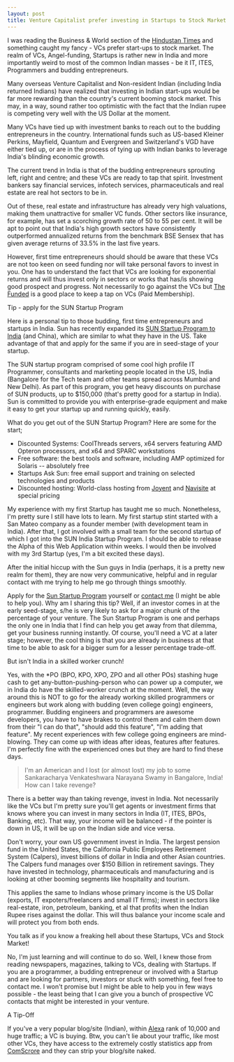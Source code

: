 ```yaml
---
layout: post
title: Venture Capitalist prefer investing in Startups to Stock Market
---
```


I was reading the Business & World section of the <a href="http://www.hindustantimes.com/">Hindustan Times</a> and something caught my fancy - VCs prefer start-ups to stock market. The realm of VCs, Angel-funding, Startups is rather new in India and more importantly weird to most of the common Indian masses - be it IT, ITES, Programmers and budding entrepreneurs.

Many overseas Venture Capitalist and Non-resident Indian (including India returned Indians) have realized that investing in Indian start-ups would be far more rewarding than the country's current booming stock market. This may, in a way, sound rather too optimistic with the fact that the Indian rupee is competing very well with the US Dollar at the moment.

Many VCs have tied up with investment banks to reach out to the budding entrepreneurs in the country. International funds such as US-based Kleiner Perkins, Mayfield, Quantum and Evergreen and Switzerland's VGD have either tied up, or are in the process of tying up with Indian banks to leverage India's blinding economic growth.

The current trend in India is that of the budding entrepreneurs sprouting left, right and centre; and these VCs are ready to tap that spirit. Investment bankers say financial services, infotech services, pharmaceuticals and real estate are real hot sectors to be in.

Out of these, real estate and infrastructure has already very high valuations, making them unattractive for smaller VC funds. Other sectors like insurance, for example, has set a scorching growth rate of 50 to 55 per cent. It will be apt to point out that India's high growth sectors have consistently outperformed annualized returns from the benchmark BSE Sensex that has given average returns of 33.5% in the last five years.

However, first time entrepreneurs should should be aware that these VCs are not too keen on seed funding nor will take personal favors to invest in you. One has to understand the fact that VCs are looking for exponential returns and will thus invest only in sectors or works that has/is showing good prospect and progress. Not necessarily to go against the VCs but <a href="http://www.thefunded.com/">The Funded</a> is a good place to keep a tap on VCs (Paid Membership).

Tip - apply for the SUN Startup Program

Here is a personal tip to those budding, first time entrepreneurs and startups in India. Sun has recently expanded its <a href="http://in.sun.com/">SUN Startup Program to India</a> (and China), which are similar to what they have in the US. Take advantage of that and apply for the same if you are in seed-stage of your startup.

The SUN startup program comprised of some cool high profile IT Programmer, consultants and marketing people located in the US, India (Bangalore for the Tech team and other teams spread across Mumbai and New Delhi). As part of this program, you get heavy discounts on purchase of SUN products, up to $150,000 (that's pretty good for a startup in India). Sun is committed to provide you with enterprise-grade equipment and make it easy to get your startup up and running quickly, easily.

What do you get out of the SUN Startup Program?
Here are some for the start;

- Discounted Systems: CoolThreads servers, x64 servers featuring AMD Opteron processors, and x64 and SPARC workstations
- Free software: the best tools and software, including AMP optimized for Solaris -- absolutely free
- Startups Ask Sun: free email support and training on selected technologies and products
- Discounted hosting: World-class hosting from <a href="http://www.joyent.com/" title="Joyent">Joyent</a> and <a href="http://www.navisite.com/" title="Navisite">Navisite</a> at special pricing

My experience with my first Startup has taught me so much. Nonetheless, I'm pretty sure I still have lots to learn. My first startup stint started with a San Mateo company as a founder member (with development team in India). After that, I got involved with a small team for the second startup of which I got into the SUN India Startup Program. I should be able to release the Alpha of this Web Application within weeks. I would then be involved with my 3rd Startup (yes, I'm a bit excited these days).

After the initial hiccup with the Sun guys in India (perhaps, it is a pretty new realm for them), they are now very communicative, helpful and in regular contact with me trying to help me go through things smoothly.

Apply for the <a href="http://in.sun.com/" title="Sun Startup Program">Sun Startup Program</a> yourself or <a href="/contact/" title="contact me">contact me</a> (I might be able to help you). Why am I sharing this tip? Well, if an investor comes in at the early seed-stage, s/he is very likely to ask for a major chunk of the percentage of your venture. The Sun Startup Program is one and perhaps the only one in India that I find can help you get away from that dilemma, get your business running instantly. Of course, you'll need a VC at a later stage; however, the cool thing is that you are already in business at that time to be able to ask for a bigger sum for a lesser percentage trade-off.

But isn't India in a skilled worker crunch!

Yes, with the *PO (BPO, KPO, XPO, ZPO and all other POs) stashing huge cash to get any-button-pushing-person who can power up a computer, we in India do have the skilled-worker crunch at the moment. Well, the way around this is NOT to go for the already working skilled programmers or engineers but work along with budding (even college going) engineers, programmer. Budding engineers and programmers are awesome developers, you have to have brakes to control them and calm them down from their "I can do that", "should add this feature", "I'm adding that feature". My recent experiences with few college going engineers are mind-blowing. They can come up with ideas after ideas, features after features. I'm perfectly fine with the experienced ones but they are hard to find these days.

> I'm an American and I lost (or almost lost) my job to some Sankaracharya Venkateshwara Narayana Swamy in Bangalore, India! How can I take revenge?

There is a better way than taking revenge, invest in India. Not necessarily like the VCs but I'm pretty sure you'll get agents or investment firms that knows where you can invest in many sectors in India (IT, ITES, BPOs, Banking, etc). That way, your income will be balanced - if the pointer is down in US, it will be up on the Indian side and vice versa.

Don't worry, your own US government invest in India. The largest pension fund in the United States, the California Public Employees Retirement System (Calpers), invest billions of dollar in India and other Asian countries. The Calpers fund manages over $150 Billion in retirement savings. They have invested in technology, pharmaceuticals and manufacturing and is looking at other booming segments like hospitality and tourism.

This applies the same to Indians whose primary income is the US Dollar (exports, IT expoters/freelancers and small IT firms); invest in sectors like real-estate, iron, petroleum, banking, et al that profits when the Indian Rupee rises against the dollar. This will thus balance your income scale and will protect you from both ends.

You talk as if you know a freaking hell about these Startups, VCs and Stock Market!

No, I'm just learning and will continue to do so. Well, I knew those from reading newspapers, magazines, talking to VCs, dealing with Startups. If you are a programmer, a budding entrepreneur or involved with a Startup and are looking for partners, investors or stuck with something, feel free to contact me. I won't promise but I might be able to help you in few ways possible - the least being that I can give you a bunch of prospective VC contacts that might be interested in your venture.

A Tip-Off

If you've a very popular blog/site (Indian), within <a href="http://www.alexa.com/">Alexa</a> rank of 10,000 and huge traffic; a VC is buying. Btw, you can't lie about your traffic, like most other VCs, they have access to the extremely costly statistics app from <a href="http://www.comscore.com/">ComScrore</a> and they can strip your blog/site naked.
